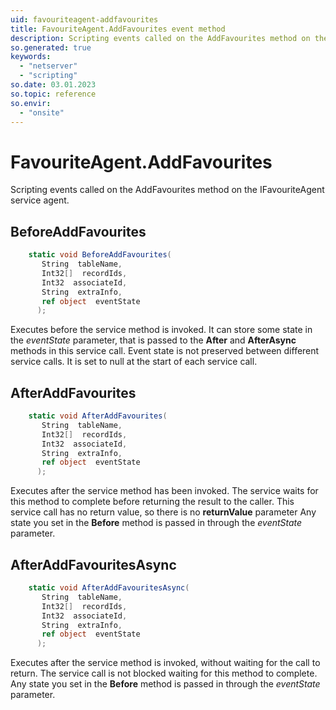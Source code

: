 ```yaml
---
uid: favouriteagent-addfavourites
title: FavouriteAgent.AddFavourites event method
description: Scripting events called on the AddFavourites method on the FavouriteAgent service agent.
so.generated: true
keywords:
  - "netserver"
  - "scripting"
so.date: 03.01.2023
so.topic: reference
so.envir:
  - "onsite"
---
```

# FavouriteAgent.AddFavourites

Scripting events called on the <see cref='M:SuperOffice.CRM.Services.IFavouriteAgent.AddFavourites'>AddFavourites</see> method on the <see cref='IFavouriteAgent'>IFavouriteAgent</see>  service agent.

## BeforeAddFavourites
```cs
    static void BeforeAddFavourites(
       String  tableName,
       Int32[]  recordIds,
       Int32  associateId,
       String  extraInfo,
       ref object  eventState
      );
```
Executes before the service method is invoked.
It can store some state in the *eventState* parameter, that is passed to the **After** and **AfterAsync** methods in this service call.
Event state is not preserved between different service calls. It is set to null at the start of each service call.
## AfterAddFavourites
```cs
    static void AfterAddFavourites(
       String  tableName,
       Int32[]  recordIds,
       Int32  associateId,
       String  extraInfo,
       ref object  eventState
      );
```
Executes after the service method has been invoked. The service waits for this method to complete before returning the result to the caller.
This service call has no return value, so there is no **returnValue** parameter
Any state you set in the **Before** method is passed in through the *eventState* parameter.
## AfterAddFavouritesAsync
```cs
    static void AfterAddFavouritesAsync(
       String  tableName,
       Int32[]  recordIds,
       Int32  associateId,
       String  extraInfo,
       ref object  eventState
      );
```
Executes after the service method is invoked, without waiting for the call to return.
The service call is not blocked waiting for this method to complete.
Any state you set in the **Before** method is passed in through the *eventState* parameter.

